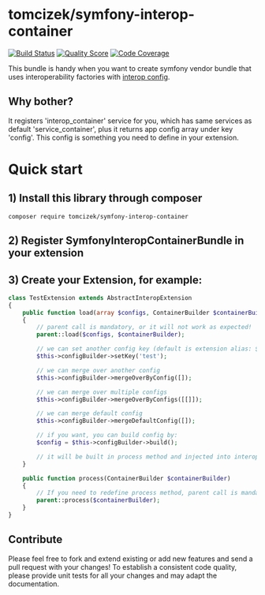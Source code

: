 # tomcizek/symfony-interop-container

[![Build Status](https://img.shields.io/travis/tomcizek/symfony-interop-container.svg?style=flat-square)](https://travis-ci.org/tomcizek/symfony-interop-container)
[![Quality Score](https://img.shields.io/scrutinizer/g/tomcizek/symfony-interop-container.svg?style=flat-square)](https://scrutinizer-ci.com/g/tomcizek/symfony-interop-container)
[![Code Coverage](https://img.shields.io/scrutinizer/coverage/g/tomcizek/symfony-interop-container.svg?style=flat-square)](https://scrutinizer-ci.com/g/tomcizek/symfony-interop-container)


This bundle is handy when you want to create symfony vendor bundle that uses interoperability
factories with <a href="https://sandrokeil.github.io/interop-config/getting-started/overview.html#1-1">interop config</a>.

## Why bother?

It registers 'interop_container' service for you, which has same services as default
'service_container', plus it returns app config array under key 'config'. This config is 
something you need to define in your extension.

# Quick start

## 1) Install this library through composer
`composer require tomcizek/symfony-interop-container`

## 2) Register SymfonyInteropContainerBundle in your extension

## 3) Create your Extension, for example:

```php
class TestExtension extends AbstractInteropExtension
{
	public function load(array $configs, ContainerBuilder $containerBuilder)
	{
		// parent call is mandatory, or it will not work as expected!
		parent::load($configs, $containerBuilder);

		// we can set another config key (default is extension alias: $this->getAlias())
		$this->configBuilder->setKey('test');

		// we can merge over another config
		$this->configBuilder->mergeOverByConfig([]);

		// we can merge over multiple configs
		$this->configBuilder->mergeOverByConfigs([[]]);

		// we can merge default config
		$this->configBuilder->mergeDefaultConfig([]);

		// if you want, you can build config by:
		$config = $this->configBuilder->build();

		// it will be built in process method and injected into interop_container service
	}

	public function process(ContainerBuilder $containerBuilder)
	{
		// If you need to redefine process method, parent call is mandatory.
		parent::process($containerBuilder);
	}
}
```

## Contribute

Please feel free to fork and extend existing or add new features and send a pull request with your changes! 
To establish a consistent code quality, please provide unit tests for all your changes and may adapt the documentation.
